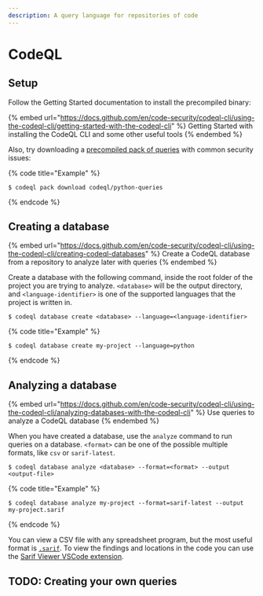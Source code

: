 ```yaml
---
description: A query language for repositories of code
---
```


# CodeQL

## Setup

Follow the Getting Started documentation to install the precompiled binary:

{% embed url="https://docs.github.com/en/code-security/codeql-cli/using-the-codeql-cli/getting-started-with-the-codeql-cli" %}
Getting Started with installing the CodeQL CLI and some other useful tools
{% endembed %}

Also, try downloading a [precompiled pack of queries](https://docs.github.com/en/code-security/codeql-cli/using-the-codeql-cli/getting-started-with-the-codeql-cli#4-verify-your-codeql-cli-setup) with common security issues:

{% code title="Example" %}
```shell-session
$ codeql pack download codeql/python-queries
```
{% endcode %}

## Creating a database

{% embed url="https://docs.github.com/en/code-security/codeql-cli/using-the-codeql-cli/creating-codeql-databases" %}
Create a CodeQL database from a repository to analyze later with queries
{% endembed %}

Create a database with the following command, inside the root folder of the project you are trying to analyze. `<database>` will be the output directory, and `<language-identifier>` is one of the supported languages that the project is written in.&#x20;

```shell-session
$ codeql database create <database> --language=<language-identifier>
```

{% code title="Example" %}
```shell-session
$ codeql database create my-project --language=python
```
{% endcode %}

## Analyzing a database

{% embed url="https://docs.github.com/en/code-security/codeql-cli/using-the-codeql-cli/analyzing-databases-with-the-codeql-cli" %}
Use queries to analyze a CodeQL database
{% endembed %}

When you have created a database, use the `analyze` command to run queries on a database. `<format>` can be one of the possible multiple formats, like `csv` or `sarif-latest`.

```shell-session
$ codeql database analyze <database> --format=<format> --output <output-file>
```

{% code title="Example" %}
```shell-session
$ codeql database analyze my-project --format=sarif-latest --output my-project.sarif
```
{% endcode %}

You can view a CSV file with any spreadsheet program, but the most useful format is [`.sarif`](https://docs.github.com/en/code-security/codeql-cli/codeql-cli-reference/sarif-output). To view the findings and locations in the code you can use the [Sarif Viewer VSCode extension](https://github.com/microsoft/sarif-vscode-extension).&#x20;

## TODO: Creating your own queries
